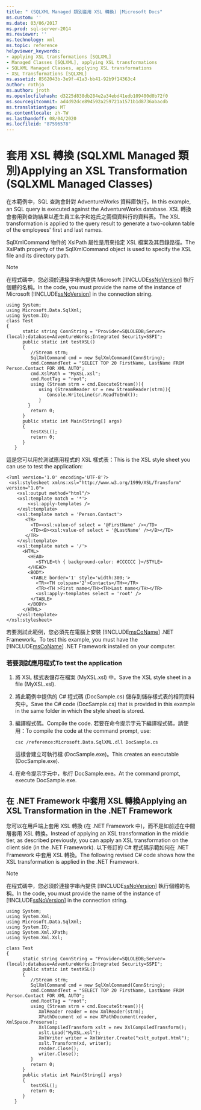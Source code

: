 ```yaml
---
title: " (SQLXML Managed 類別套用 XSL 轉換) |Microsoft Docs"
ms.custom: ''
ms.date: 03/06/2017
ms.prod: sql-server-2014
ms.reviewer: ''
ms.technology: xml
ms.topic: reference
helpviewer_keywords:
- applying XSL transformations [SQLXML]
- Managed Classes [SQLXML], applying XSL transformations
- SQLXML Managed Classes, applying XSL transformations
- XSL Transformations [SQLXML]
ms.assetid: 8562043b-3e9f-41a3-bb41-92b9f14363c4
author: rothja
ms.author: jroth
ms.openlocfilehash: d3225d838db284e2a34ebd41edb109400d0b72f0
ms.sourcegitcommit: ad4d92dce894592a259721a1571b1d8736abacdb
ms.translationtype: MT
ms.contentlocale: zh-TW
ms.lasthandoff: 08/04/2020
ms.locfileid: "87596578"
---
```

# <a name="applying-an-xsl-transformation-sqlxml-managed-classes"></a><span data-ttu-id="a2dd8-102">套用 XSL 轉換 (SQLXML Managed 類別)</span><span class="sxs-lookup"><span data-stu-id="a2dd8-102">Applying an XSL Transformation (SQLXML Managed Classes)</span></span>
  <span data-ttu-id="a2dd8-103">在本範例中，SQL 查詢會針對 AdventureWorks 資料庫執行。</span><span class="sxs-lookup"><span data-stu-id="a2dd8-103">In this example, an SQL query is executed against the AdventureWorks database.</span></span> <span data-ttu-id="a2dd8-104">XSL 轉換會套用到查詢結果以產生員工名字和姓氏之兩個資料行的資料表。</span><span class="sxs-lookup"><span data-stu-id="a2dd8-104">The XSL transformation is applied to the query result to generate a two-column table of the employees' first and last names.</span></span>  
  
 <span data-ttu-id="a2dd8-105">SqlXmlCommand 物件的 XslPath 屬性是用來指定 XSL 檔案及其目錄路徑。</span><span class="sxs-lookup"><span data-stu-id="a2dd8-105">The XslPath property of the SqlXmlCommand object is used to specify the XSL file and its directory path.</span></span>  
  
> [!NOTE]  
>  <span data-ttu-id="a2dd8-106">在程式碼中，您必須於連接字串內提供 Microsoft [!INCLUDE[ssNoVersion](../../../includes/ssnoversion-md.md)] 執行個體的名稱。</span><span class="sxs-lookup"><span data-stu-id="a2dd8-106">In the code, you must provide the name of the instance of Microsoft [!INCLUDE[ssNoVersion](../../../includes/ssnoversion-md.md)] in the connection string.</span></span>  
  
```  
using System;  
using Microsoft.Data.SqlXml;  
using System.IO;  
class Test  
{  
      static string ConnString = "Provider=SQLOLEDB;Server=(local);database=AdventureWorks;Integrated Security=SSPI";  
      public static int testXSL()  
      {  
         //Stream strm;  
         SqlXmlCommand cmd = new SqlXmlCommand(ConnString);  
         cmd.CommandText = "SELECT TOP 20 FirstName, LastName FROM Person.Contact FOR XML AUTO";  
         cmd.XslPath = "MyXSL.xsl";  
         cmd.RootTag = "root";  
         using (Stream strm = cmd.ExecuteStream()){  
            using (StreamReader sr = new StreamReader(strm)){  
               Console.WriteLine(sr.ReadToEnd());  
            }  
        }  
         return 0;  
      }  
      public static int Main(String[] args)  
      {  
         testXSL();     
         return 0;  
      }  
   }  
```  
  
 <span data-ttu-id="a2dd8-107">這是您可以用於測試應用程式的 XSL 樣式表：</span><span class="sxs-lookup"><span data-stu-id="a2dd8-107">This is the XSL style sheet you can use to test the application:</span></span>  
  
```  
<?xml version='1.0' encoding='UTF-8'?>  
 <xsl:stylesheet xmlns:xsl="http://www.w3.org/1999/XSL/Transform" version="1.0">   
    <xsl:output method="html"/>  
    <xsl:template match = '*'>  
        <xsl:apply-templates />  
    </xsl:template>  
    <xsl:template match = 'Person.Contact'>  
       <TR>  
         <TD><xsl:value-of select = '@FirstName' /></TD>  
         <TD><B><xsl:value-of select = '@LastName' /></B></TD>  
       </TR>  
    </xsl:template>  
    <xsl:template match = '/'>  
      <HTML>  
        <HEAD>  
           <STYLE>th { background-color: #CCCCCC }</STYLE>  
        </HEAD>  
        <BODY>  
         <TABLE border='1' style='width:300;'>  
           <TR><TH colspan='2'>Contacts</TH></TR>  
           <TR><TH >First name</TH><TH>Last name</TH></TR>  
           <xsl:apply-templates select = 'root' />  
         </TABLE>  
        </BODY>  
      </HTML>  
    </xsl:template>  
</xsl:stylesheet>  
```  
  
 <span data-ttu-id="a2dd8-108">若要測試此範例，您必須先在電腦上安裝 [!INCLUDE[msCoName](../../../includes/msconame-md.md)] .NET Framework。</span><span class="sxs-lookup"><span data-stu-id="a2dd8-108">To test this example, you must have the [!INCLUDE[msCoName](../../../includes/msconame-md.md)] .NET Framework installed on your computer.</span></span>  
  
### <a name="to-test-the-application"></a><span data-ttu-id="a2dd8-109">若要測試應用程式</span><span class="sxs-lookup"><span data-stu-id="a2dd8-109">To test the application</span></span>  
  
1.  <span data-ttu-id="a2dd8-110">將 XSL 樣式表儲存在檔案 (MyXSL.xsl) 中。</span><span class="sxs-lookup"><span data-stu-id="a2dd8-110">Save the XSL style sheet in a file (MyXSL.xsl).</span></span>  
  
2.  <span data-ttu-id="a2dd8-111">將此範例中提供的 C# 程式碼 (DocSample.cs) 儲存到儲存樣式表的相同資料夾中。</span><span class="sxs-lookup"><span data-stu-id="a2dd8-111">Save the C# code (DocSample.cs) that is provided in this example in the same folder in which the style sheet is stored.</span></span>  
  
3.  <span data-ttu-id="a2dd8-112">編譯程式碼。</span><span class="sxs-lookup"><span data-stu-id="a2dd8-112">Compile the code.</span></span> <span data-ttu-id="a2dd8-113">若要在命令提示字元下編譯程式碼，請使用：</span><span class="sxs-lookup"><span data-stu-id="a2dd8-113">To compile the code at the command prompt, use:</span></span>  
  
    ```  
    csc /reference:Microsoft.Data.SqlXML.dll DocSample.cs  
    ```  
  
     <span data-ttu-id="a2dd8-114">這樣會建立可執行檔 (DocSample.exe)。</span><span class="sxs-lookup"><span data-stu-id="a2dd8-114">This creates an executable (DocSample.exe).</span></span>  
  
4.  <span data-ttu-id="a2dd8-115">在命令提示字元中，執行 DocSample.exe。</span><span class="sxs-lookup"><span data-stu-id="a2dd8-115">At the command prompt, execute DocSample.exe.</span></span>  
  
## <a name="applying-an-xsl-transformation-in-the-net-framework"></a><span data-ttu-id="a2dd8-116">在 .NET Framework 中套用 XSL 轉換</span><span class="sxs-lookup"><span data-stu-id="a2dd8-116">Applying an XSL Transformation in the .NET Framework</span></span>  
 <span data-ttu-id="a2dd8-117">您可以在用戶端上套用 XSL 轉換 (在 .NET Framework 中)，而不是如前述在中間層套用 XSL 轉換。</span><span class="sxs-lookup"><span data-stu-id="a2dd8-117">Instead of applying an XSL transformation in the middle tier, as described previously, you can apply an XSL transformation on the client side (in the .NET Framework).</span></span> <span data-ttu-id="a2dd8-118">以下修訂的 C# 程式碼示範如何在 .NET Framework 中套用 XSL 轉換。</span><span class="sxs-lookup"><span data-stu-id="a2dd8-118">The following revised C# code shows how the XSL transformation is applied in the .NET Framework.</span></span>  
  
> [!NOTE]  
>  <span data-ttu-id="a2dd8-119">在程式碼中，您必須於連接字串內提供 [!INCLUDE[ssNoVersion](../../../includes/ssnoversion-md.md)] 執行個體的名稱。</span><span class="sxs-lookup"><span data-stu-id="a2dd8-119">In the code, you must provide the name of the instance of [!INCLUDE[ssNoVersion](../../../includes/ssnoversion-md.md)] in the connection string.</span></span>  
  
```  
using System;  
using System.Xml;  
using Microsoft.Data.SqlXml;  
using System.IO;  
using System.Xml.XPath;  
using System.Xml.Xsl;  
  
class Test  
{  
      static string ConnString = "Provider=SQLOLEDB;Server=(local);database=AdventureWorks;Integrated Security=SSPI";  
      public static int testXSL()  
      {  
         //Stream strm;  
         SqlXmlCommand cmd = new SqlXmlCommand(ConnString);  
         cmd.CommandText = "SELECT TOP 20 FirstName, LastName FROM Person.Contact FOR XML AUTO";  
         cmd.RootTag = "root";  
         using (Stream strm = cmd.ExecuteStream()){  
            XmlReader reader = new XmlReader(strm);  
            XPathDocument xd = new XPathDocument(reader, XmlSpace.Preserve);  
            XslCompiledTransform xslt = new XslCompiledTransform();  
            xslt.Load("MyXSL.xsl");  
            XmlWriter writer = XmlWriter.Create("xslt_output.html");  
            xslt.Transform(xd, writer);  
            reader.Close();  
            writer.Close();  
         }  
         return 0;  
      }  
      public static int Main(String[] args)  
      {  
         testXSL();     
         return 0;  
      }  
   }  
```  
  
  
